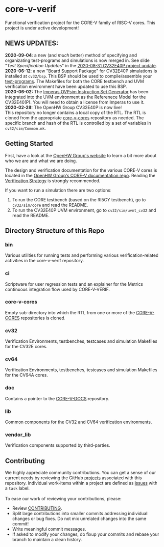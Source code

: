 # core-v-verif
Functional verification project for the CORE-V family of RISC-V cores. This project is under active development!

## NEWS UPDATES:
**2020-09-04**: a new (and _much_ better) method of specifying and organizating test-programs and simulations is now merged in.  See slide "_Test Specification Updates_" in the [2020-08-31 CV32E40P project update](https://github.com/openhwgroup/core-v-docs/blob/master/verif/MeetingPresentations/20200831-CV32E40P-ProjectScheduleUpdate.pptx).
<br>
**2020-06-12**: a new "Board Support Package" for CV32E40P simulations is installed at `cv32/bsp`.  This BSP should be used to compile/assemble your [test-programs](https://core-v-docs-verif-strat.readthedocs.io/en/latest/test_program_environment.html).  The Makefiles for both the CORE testbench and UVM verification environment have been updated to use this BSP.
<br>
**2020-06-02:** The [Imperas OVPsim Instruction Set Generator](http://www.ovpworld.org/) has been integrated into the UVM environment as the Referenece Model for the CV32E40(P).  You will need to obtain a license from Imperas to use it.
<br>
**2020-02-28:** The OpenHW Group CV32E40P is now live!<br>This repository no longer contains a local copy of the RTL.  The RTL is cloned from the appropriate [core-v-cores](https://github.com/openhwgroup/core-v-cores) repository as needed.  The specific branch and hash of the RTL is controlled by a set of variables in `cv32/sim/Common.mk`.

## Getting Started
First, have a look at the [OpenHW Group's website](https://www.openhwgroup.org) to learn a bit more about who we are and what we are doing.  

The design and verification documentation for the various CORE-V cores is located in the [OpenHW Group's CORE-V documentation repo](https://github.com/openhwgroup/core-v-docs).  Reading the [Verification Strategy](https://core-v-docs-verif-strat.readthedocs.io/en/latest/) is strongly recommended.

If you want to run a simulation there are two options:
1. To run the CORE testbench (based on the RI5CY testbench), go to `cv32/sim/core` and read the README.
2. To run the CV32E40P UVM environment, go to `cv32/sim/uvmt_cv32` and read the README.

## Directory Structure of this Repo
### bin
Various utilities for running tests and performing various verification-related activities in the core-v-verif repository.

### ci
Scriptware for user regression tests and an explainer for the Metrics continuous integration flow used by CORE-V-VERIF.

### core-v-cores
Empty sub-directory into which the RTL from one or more of the [CORE-V-CORES](https://github.com/openhwgroup/core-v-cores) repositories is cloned.

### cv32
Verification Environments, testbenches, testcases and simulation Makefiles for the CV32E cores.

### cv64
Verification Environments, testbenches, testcases and simulation Makefiles for the CV64A cores.

### doc
Contains a pointer to the [CORE-V-DOCS](https://github.com/openhwgroup/core-v-docs) repository.

### lib
Common components for the CV32 and CV64 verification environments.

### vendor_lib
Verification components supported by third-parties.

## Contributing
We highly appreciate community contributions. You can get a sense of our current needs by reviewing the GitHub
[projects](https://github.com/openhwgroup/core-v-verif/projects) associated with this repository.   Individual work-items
within a project are defined as [issues](https://github.com/openhwgroup/core-v-verif/issues) with a `task` label.
<br><br>To ease our work of reviewing your contributions, please:

* Review [CONTRIBUTING](https://github.com/openhwgroup/core-v-verif/blob/master/CONTRIBUTING.md).
* Split large contributions into smaller commits addressing individual changes or bug fixes. Do not mix unrelated changes
into the same commit!
* Write meaningful commit messages.
* If asked to modify your changes, do fixup your commits and rebase your branch to maintain a clean history.
